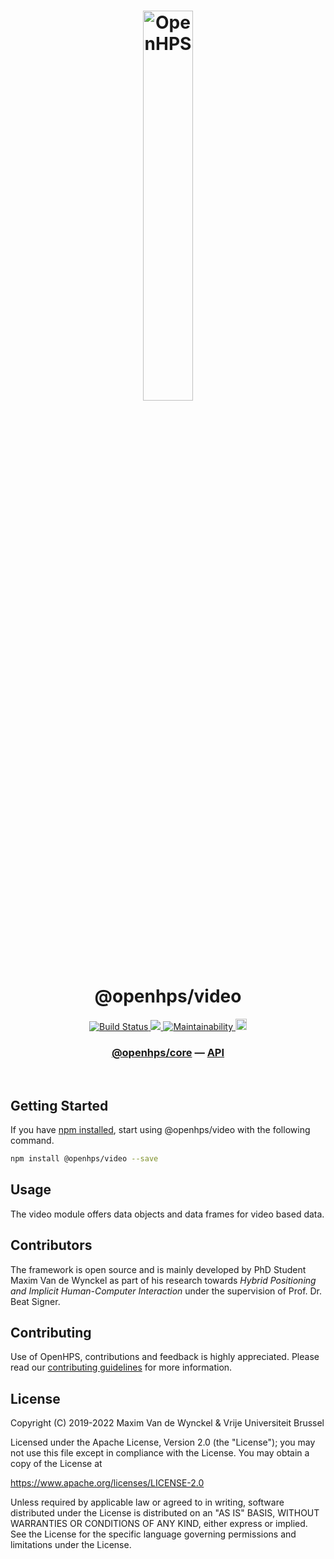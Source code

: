 <h1 align="center">
  <img alt="OpenHPS" src="https://openhps.org/images/logo_text-512.png" width="40%" /><br />
  @openhps/video
</h1>
<p align="center">
    <a href="https://github.com/OpenHPS/openhps-video/actions/workflows/main.yml" target="_blank">
        <img alt="Build Status" src="https://github.com/OpenHPS/openhps-video/actions/workflows/main.yml/badge.svg">
    </a>
    <a href="https://codecov.io/gh/OpenHPS/openhps-video">
        <img src="https://codecov.io/gh/OpenHPS/openhps-video/branch/master/graph/badge.svg"/>
    </a>
    <a href="https://codeclimate.com/github/OpenHPS/openhps-video/" target="_blank">
        <img alt="Maintainability" src="https://img.shields.io/codeclimate/maintainability/OpenHPS/openhps-video">
    </a>
    <a href="https://badge.fury.io/js/@openhps%2Fvideo">
        <img src="https://badge.fury.io/js/@openhps%2Fvideo.svg" alt="npm version" height="18">
    </a>
</p>

<h3 align="center">
    <a href="https://github.com/OpenHPS/openhps-core">@openhps/core</a> &mdash; <a href="https://openhps.org/docs/video">API</a>
</h3>

<br />

## Getting Started
If you have [npm installed](https://www.npmjs.com/get-npm), start using @openhps/video with the following command.
```bash
npm install @openhps/video --save
```

## Usage
The video module offers data objects and data frames for video based data.

## Contributors
The framework is open source and is mainly developed by PhD Student Maxim Van de Wynckel as part of his research towards *Hybrid Positioning and Implicit Human-Computer Interaction* under the supervision of Prof. Dr. Beat Signer.

## Contributing
Use of OpenHPS, contributions and feedback is highly appreciated. Please read our [contributing guidelines](CONTRIBUTING.md) for more information.

## License
Copyright (C) 2019-2022 Maxim Van de Wynckel & Vrije Universiteit Brussel

Licensed under the Apache License, Version 2.0 (the "License"); you may not use this file except in compliance with the License. You may obtain a copy of the License at

https://www.apache.org/licenses/LICENSE-2.0

Unless required by applicable law or agreed to in writing, software distributed under the License is distributed on an "AS IS" BASIS, WITHOUT WARRANTIES OR CONDITIONS OF ANY KIND, either express or implied. See the License for the specific language governing permissions and limitations under the License.